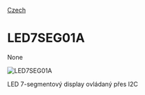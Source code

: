 
[Czech](./README.cs.md)
<!--- module --->
# LED7SEG01A
<!--- Emodule --->

<!--- subtitle --->None<!--- Esubtitle --->

![LED7SEG01A](/doc/img/LED7SEG01A_QRcode.png)

<!--- description --->LED 7-segmentový display ovládaný přes I2C        <!--- Edescription --->
            
